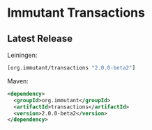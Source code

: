 # Immutant Transactions

## Latest Release

Leiningen:

``` clj
[org.immutant/transactions "2.0.0-beta2"]
```

Maven:

``` xml
<dependency>
  <groupId>org.immutant</groupId>
  <artifactId>transactions</artifactId>
  <version>2.0.0-beta2</version>
</dependency>
```
